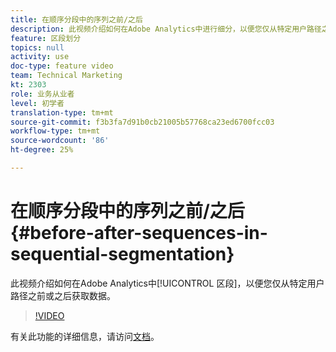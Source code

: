 ```yaml
---
title: 在顺序分段中的序列之前/之后
description: 此视频介绍如何在Adobe Analytics中进行细分，以便您仅从特定用户路径之前或之后获取数据。
feature: 区段划分
topics: null
activity: use
doc-type: feature video
team: Technical Marketing
kt: 2303
role: 业务从业者
level: 初学者
translation-type: tm+mt
source-git-commit: f3b3fa7d91b0cb21005b57768ca23ed6700fcc03
workflow-type: tm+mt
source-wordcount: '86'
ht-degree: 25%

---
```



# 在顺序分段中的序列之前/之后 {#before-after-sequences-in-sequential-segmentation}

此视频介绍如何在Adobe Analytics中[!UICONTROL 区段]，以便您仅从特定用户路径之前或之后获取数据。

>[!VIDEO](https://video.tv.adobe.com/v/25400/?quality=12)

有关此功能的详细信息，请访问[文档](https://marketing.adobe.com/resources/help/en_US/analytics/segment/index.html?f=seg_build_ui)。
